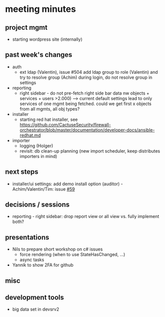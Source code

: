 # meeting minutes

## project mgmt
- starting wordpress site (internally)

## past week's changes
- auth 
  - ext ldap (Valentin), issue #504 add ldap group to role (Valentin) and try to resolve group (Achim) during login, do not resolve group in settings 
- reporting
  - right sidebar - do not pre-fetch right side bar data nw objects + services + users >2.000)
     --> current default settings lead to only services of one mgmt being fetched. could we get first x objects from all mgmts, all obj types?
- installer
  - starting red hat installer, see <https://github.com/CactuseSecurity/firewall-orchestrator/blob/master/documentation/developer-docs/ansible-redhat.md>
- importer
  - logging (Holger)
  - revisit: db clean-up planning (new import scheduler, keep distributes importers in mind)

## next steps
- installer/ui settings: add demo install option (auditor) - Achim/Valentin/Tim: issue [#59](https://github.com/CactuseSecurity/firewall-orchestrator/issues/59)

## decisions / sessions
- reporting - right sidebar:  drop report view or all view vs. fully implement both?  

## presentations
- Nils to prepare short workshop on c# issues
  - force rendering (when to use StateHasChanged, ...)
  - async tasks
- Yannik to show 2FA for github
  
## misc

## development tools
  - big data set in devsrv2
